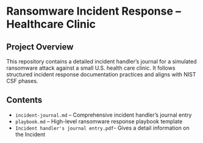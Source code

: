 # Ransomware Incident Response – Healthcare Clinic

## Project Overview
This repository contains a detailed incident handler’s journal for a simulated ransomware attack against a small U.S. health care clinic. It follows structured incident response documentation practices and aligns with NIST CSF phases.

## Contents
- `incident-journal.md` – Comprehensive incident handler’s journal entry
- `playbook.md` – High-level ransomware response playbook template
- `Incident handler's journal entry.pdf`- Gives a detail information on the Incident 
